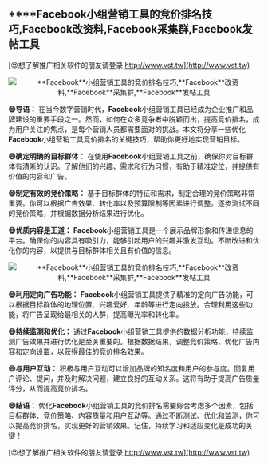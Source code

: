 ## ****Facebook**小组营销工具的竞价排名技巧,**Facebook**改资料,**Facebook**采集群,**Facebook**发帖工具**

[😍想了解推广相关软件的朋友请登录 http://www.vst.tw](http://www.vst.tw)

 <center><img src="https://vst.tw/MP4/tuiguang/png/6.png" alt="**Facebook**小组营销工具的竞价排名技巧,**Facebook**改资料,**Facebook**采集群,**Facebook**发帖工具"></center>

**😄导语：**
在当今数字营销时代，**Facebook**小组营销工具已经成为企业推广和品牌建设的重要手段之一。然而，如何在众多竞争者中脱颖而出，提高竞价排名，成为用户关注的焦点，是每个营销人员都需要面对的挑战。本文将分享一些优化**Facebook**小组营销工具竞价排名的关键技巧，帮助你更好地实现营销目标。

**😄确定明确的目标群体：**
在使用**Facebook**小组营销工具之前，确保你对目标群体有清晰的认识。了解他们的兴趣、需求和行为习惯，有助于精准定位，并提供有价值的内容和广告。

**😄制定有效的竞价策略：**
基于目标群体的特征和需求，制定合理的竞价策略非常重要。你可以根据广告效果、转化率以及预算限制等因素进行调整。逐步测试不同的竞价策略，并根据数据分析结果进行优化。

**😄优质内容是王道：**
**Facebook**小组营销工具是一个展示品牌形象和传递信息的平台。确保你的内容具有吸引力，能够引起用户的兴趣并激发互动。不断改进和优化你的内容，以提供与目标群体相关且有价值的信息。

 <center><img src="https://vst.tw/MP4/tuiguang/png/2.png" alt="**Facebook**小组营销工具的竞价排名技巧,**Facebook**改资料,**Facebook**采集群,**Facebook**发帖工具"></center>

**😄利用定向广告功能：**
**Facebook**小组营销工具提供了精准的定向广告功能，可以根据目标群体的地理位置、兴趣爱好、年龄等进行定向投放。合理利用这些功能，将广告呈现给最相关的人群，提高曝光率和转化率。

**😄持续监测和优化：**
通过**Facebook**小组营销工具提供的数据分析功能，持续监测广告效果并进行优化是至关重要的。根据数据结果，调整竞价策略、优化广告内容和定向设置，以获得最佳的竞价排名效果。

**😄与用户互动：**
积极与用户互动可以增加品牌的知名度和用户的参与度。回复用户评论、提问，并及时解决问题，建立良好的互动关系。这将有助于提高广告质量评分，从而提高竞价排名。

**😄结语：**
优化**Facebook**小组营销工具的竞价排名需要综合考虑多个因素，包括目标群体、竞价策略、内容质量和用户互动等。通过不断测试、优化和监测，你可以提高竞价排名，实现更好的营销效果。记住，持续学习和适应变化是成功的关键！

[😍想了解推广相关软件的朋友请登录 http://www.vst.tw](http://www.vst.tw)



